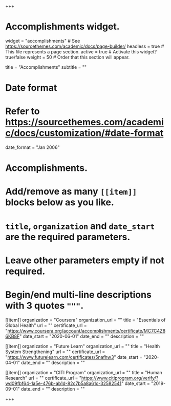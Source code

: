 +++
# Accomplishments widget.
widget = "accomplishments"  # See https://sourcethemes.com/academic/docs/page-builder/
headless = true  # This file represents a page section.
active = true  # Activate this widget? true/false
weight = 50  # Order that this section will appear.

title = "Accomplish&shy;ments"
subtitle = ""

# Date format
#   Refer to https://sourcethemes.com/academic/docs/customization/#date-format
date_format = "Jan 2006"

# Accomplishments.
#   Add/remove as many `[[item]]` blocks below as you like.
#   `title`, `organization` and `date_start` are the required parameters.
#   Leave other parameters empty if not required.
#   Begin/end multi-line descriptions with 3 quotes `"""`.

[[item]]
  organization = "Coursera"
  organization_url = ""
  title = "Essentials of Global Health"
  url = ""
  certificate_url = "https://www.coursera.org/account/accomplishments/certificate/MC7C4Z86KB8F"
  date_start = "2020-06-01"
  date_end = ""
  description = ""

[[item]]
  organization = "Future Learn"
  organization_url = ""
  title = "Health System Strengthening"
  url = ""
  certificate_url = "https://www.futurelearn.com/certificates/5nafhw3"
  date_start = "2020-04-01"
  date_end = ""
  description = ""
  
[[item]]
  organization = "CITI Program"
  organization_url = ""
  title = "Human Research"
  url = ""
  certificate_url = "https://www.citiprogram.org/verify/?wd09fbf64-1a5e-476b-ab1d-82c7b5a8a61c-32582541"
  date_start = "2019-09-01"
  date_end = ""
  description = ""

+++
